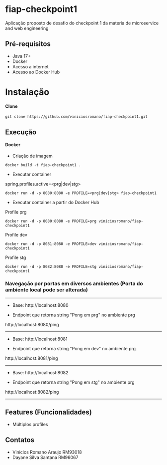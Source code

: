 # fiap-checkpoint1
Aplicação proposto de desafio do checkpoint 1 da materia de microservice and web engineering

## Pré-requisitos

- Java 17+
- Docker
- Acesso a internet
- Acesso ao Docker Hub

# Instalação

#### Clone

```
git clone https://github.com/viniciosromano/fiap-checkpoint1.git
```

## Execução


#### Docker

* Criação de imagem

```
docker build -t fiap-checkpoint1 .
```

* Executar container

spring.profiles.active=<prg|dev|stg>

```
docker run -d -p 8080:8080 -e PROFILE=<prg|dev|stg> fiap-checkpoint1
```

* Executar container a partir do Docker Hub

Profile prg
```
docker run -d -p 8080:8080 -e PROFILE=prg viniciosromano/fiap-checkpoint1
```

Profile dev
```
docker run -d -p 8081:8080 -e PROFILE=dev viniciosromano/fiap-checkpoint1
```

Profile stg
```
docker run -d -p 8082:8080 -e PROFILE=stg viniciosromano/fiap-checkpoint1
```

### Navegação por portas em diversos ambientes (Porta do ambiente local pode ser alterada)
---

- Base: 
http://localhost:8080

- Endpoint que retorna string "Pong em prg" no ambiente prg

http://localhost:8080/ping

---

- Base: 
http://localhost:8081

- Endpoint que retorna string "Pong em dev" no ambiente prg

http://localhost:8081/ping

---

- Base: 
http://localhost:8082

- Endpoint que retorna string "Pong em stg" no ambiente prg

http://localhost:8082/ping

---

## Features (Funcionalidades)

- Múltiplos profiles

## Contatos

- Vinicios Romano Araujo RM93018
- Dayane Silva Santana RM96067
